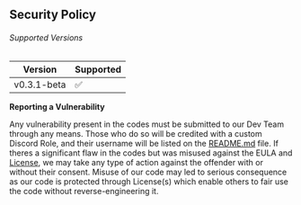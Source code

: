 ## Security Policy

###### Supported Versions

|    Version     |      Supported     |
| -------------- | ------------------ |
| v0.3.1-beta    | :white_check_mark: |

**Reporting a Vulnerability**

Any vulnerability present in the codes must be submitted to our Dev Team through any means. Those who do so will be credited with a custom Discord Role, and their username will be listed on the [README.md](https://github.com/javaruntimemc/skybot/blob/master/README.md) file. If theres a significant flaw in the codes but was misused against the EULA and [License](https://github.com/javaruntimemc/skybot/blob/master/LICENSE), we may take any type of action against the offender with or without their consent. Misuse of our code may led to serious consequence as our code is protected through License(s) which enable others to fair use the code without reverse-engineering it.